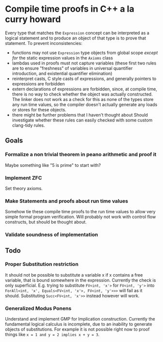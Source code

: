 # Compile time proofs in C++ a la curry howard

Every type that matches the `Expression` concept can be interpreted as a logical statement and to produce an object of that type is to prove that statement.
To prevent inconsistencies:
- functions may not use `Expression` type objects from global scope *except for* the static expression values in the `Axioms` class
- lambdas used in proofs must not capture variables (these first two rules are to ensure "freshness" of variables in universal quantifier introduction, and existential quantifier elimination)
- reinterpret casts, C style casts of expressions, and generally pointers to expressions are forbidden
- extern declarations of expressions are forbidden, since, at compile time, there is no way to check whether the object was actually constructed. The linker does not work as a check for this as none of the types store any run time values, so the compiler doesn't actually generate any loads or stores for these objects.
- there might be further problems that I haven't thought about
Should investigate whether these rules can easily checked with some custom clang-tidy rules.

## Goals

### Formalize a non trivial theorem in peano arithmetic and proof it
Maybe something like "5 is prime" to start with?

### Implement ZFC
Set theory axioms.

### Make Statements and proofs about run time values
Somehow tie these compile time proofs to the run time values to allow very simple formal program verification.
Will probably not work with control flow constructs, but should be thought about.

### Validate soundness of implementation

## Todo

### Proper Substitution restriction

It should not be possible to substitute a variable x if x contains a free variable, that is bound somewhere in the expression.
Currently the check is only superficial.
E.g. trying to substitute `FV<int, 'x'>` for `FV<int, 'y'>` into `ForAll<int, 'x', Equals<FV<int, 'x'>, FV<int, 'y'>>>` will fail as it should.
Substituting `Succ<FV<int, 'x'>>` instead however will work.


### Generalized Modus Ponens

Understand and implement GMP for Implication construction.
Currently the fundamental logical calculus is incomplete, due to an inability to generate objects of substitutions.
For example it is not possible right now to proof things like `x = 1 and y = 2 implies x + y = 3`.